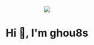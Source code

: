 <h1 align="center"> <img src="https://3.bp.blogspot.com/-klu_KL_hvDE/W6f5HxUwcbI/AAAAAAAAAZ8/aQeDL47LDdMvqSioOTeqvJYhaOO-z6fMgCPcBGAYYCw/w600/bandicam-2018-09-20-10-58-24-359.gif" </h1>

<h1 align="center">Hi 👋, I'm ghou8s</h1>
